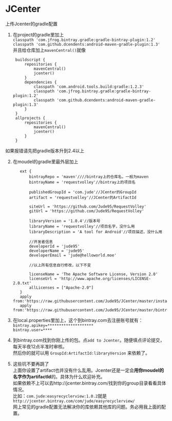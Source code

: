 # JCenter
上传Jcenter的gradle配置

1. 在project的gradle里加上  
`classpath 'com.jfrog.bintray.gradle:gradle-bintray-plugin:1.2'`  
`classpath 'com.github.dcendents:android-maven-gradle-plugin:1.3'`  
并且给仓库加上`mavenCentral()`就像  

        buildscript {
            repositories {
                mavenCentral()
                jcenter()
            }
            dependencies {
                classpath 'com.android.tools.build:gradle:1.2.3'
                classpath 'com.jfrog.bintray.gradle:gradle-bintray-plugin:1.2'
                classpath 'com.github.dcendents:android-maven-gradle-plugin:1.3'
            }
        }
        allprojects {
            repositories {
                mavenCentral()
                jcenter()
            }
        }
如果报错请先把gradle版本升到2.4以上

2. 在moudel的gradle里最外层加上

          ext {
              bintrayRepo = 'maven'////bintray上的仓库名，一般为maven
              bintrayName = 'requestvolley'//bintray上的项目名
          
              publishedGroupId = 'com.jude'//JCenter的GroupId
              artifact = 'requestvolley'//JCenter的ArtifactId
          
              siteUrl = 'https://github.com/Jude95/RequestVolley'
              gitUrl = 'https://github.com/Jude95/RequestVolley'
          
              libraryVersion = '1.0.4'//版本号
              libraryName = 'requestvolley'//项目名字，没什么用
              libraryDescription = 'A tool for Android'//项目描述，没什么用
          
              //开发者信息
              developerId = 'jude95'
              developerName = 'jude95'
              developerEmail = 'jude@helloworld.moe'
              
              //以上所有信息自行修改，以下不变
              
              licenseName = 'The Apache Software License, Version 2.0'
              licenseUrl = 'http://www.apache.org/licenses/LICENSE-2.0.txt'
              allLicenses = ["Apache-2.0"]
          }
          apply from:'https://raw.githubusercontent.com/Jude95/JCenter/master/install.gradle'
          apply from:'https://raw.githubusercontent.com/Jude95/JCenter/master/bintray.gradle'

3. 在local.properties里加上，这个到bintray.com去注册账号就有：  
`bintray.apikey=********************`  
`bintray.user=****`  

4. 到bintray.com找到你刚上传的包。点`add to Jcenter`。随便填点评论提交，每天半夜12点半准时审核。  
然后你的就可以用 `GroupId:ArtifactId:libraryVersion` 来依赖了。

5. 这些坑不要再跳了  
上面你设置了artifact也并没有什么乱用。Jcenter还是一定会**用你moudel的名字作为artifactId**的。具体为什么欢迎补充。  
如果依赖不上可以去http://jcenter.bintray.com/找到你的group目录看看具体情况。  
比如：`com.jude:easyrecyclerview:1.0.2`就是`http://jcenter.bintray.com/com/jude/easyrecyclerview/`  
网上常见的gradle配置无法解决你的库依赖其他库的问题。务必用我上面的配置。
